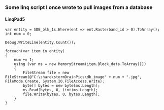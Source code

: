 
### Some linq script I once wrote to pull images from a database
#### LinqPad5

```
var entity = SDE_blk_1s.Where(ent => ent.Rasterband_id > 0).ToArray();
int num = 0;

Debug.WriteLine(entity.Count());

foreach(var item in entity)
{
	num += 1;
	using (var ms = new MemoryStream(item.Block_data.ToArray()))
	{
		FileStream file = new FileStream(@"C:\share\stormDrainPics\db_image" + num + ".jpg", FileMode.Create, System.IO.FileAccess.Write);
		byte[] bytes = new byte[ms.Length];
		ms.Read(bytes, 0, (int)ms.Length);
		file.Write(bytes, 0, bytes.Length);
	}
}
```

